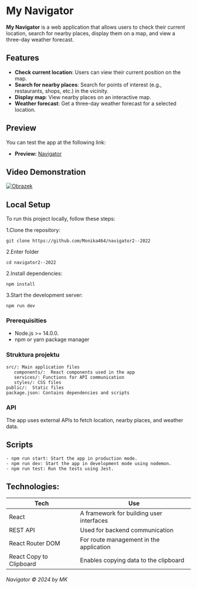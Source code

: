# My Navigator

**My Navigator** is a web application that allows users to check their current location, search for nearby places, display them on a map, and view a three-day weather forecast.

## Features

- **Check current location**: Users can view their current position on the map.
- **Search for nearby places**: Search for points of interest (e.g., restaurants, shops, etc.) in the vicinity.
- **Display map**: View nearby places on an interactive map.
- **Weather forecast**: Get a three-day weather forecast for a selected location.

## Preview

You can test the app at the following link:

- **Preview:** [Navigator](https://navigator.ovh/)

## Video Demonstration

[![Obrazek](https://firebasestorage.googleapis.com/v0/b/my-dojo-web.appspot.com/o/git-pictures%2FNavigator.png?alt=media&token=d76e5016-343b-4d8d-bad6-2805e37945df)](https://vimeo.com/1041583293?share=copy#t=0)

## Local Setup

To run this project locally, follow these steps:

1.Clone the repository:

```
git clone https://github.com/Monika464/navigator2--2022
```

2.Enter folder

```
cd navigator2--2022
```

2.Install dependencies:

```
npm install
```

3.Start the development server:

```
npm run dev
```

### Prerequisities

- Node.js >= 14.0.0.
- npm or yarn package manager

### Struktura projektu

    src/: Main application files
       components/:  React components used in the app
       services/: Functions for API communication
       styles/: CSS files
    public/:  Static files
    package.json: Contains dependencies and scripts

### API

The app uses external APIs to fetch location, nearby places, and weather data.

## Scripts

    - npm run start: Start the app in production mode.
    - npm run dev: Start the app in development mode using nodemon.
    - npm run test: Run the tests using Jest.

## Technologies:

| Tech                    | Use                                      |
| ----------------------- | ---------------------------------------- |
| React                   | A framework for building user interfaces |
| REST API                | Used for backend communication           |
| React Router DOM        | For route management in the application  |
| React Copy to Clipboard | Enables copying data to the clipboard    |

###### Navigator © 2024 by MK

